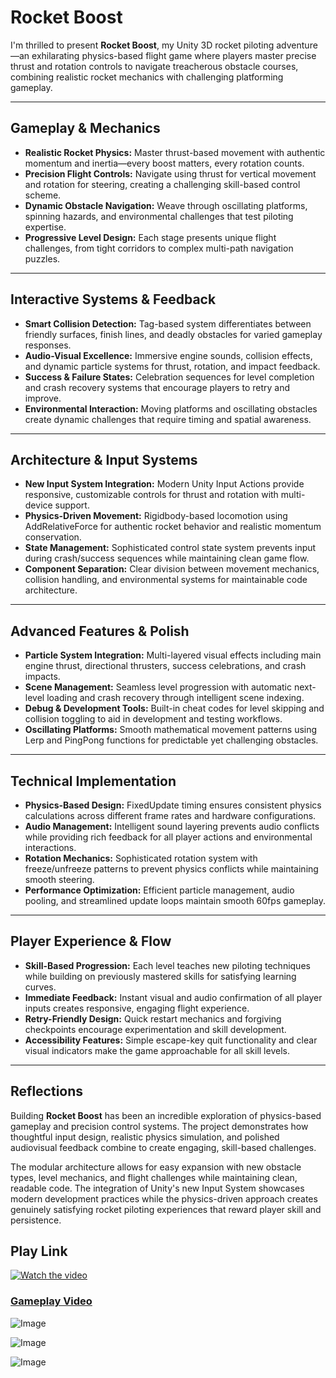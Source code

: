 # Rocket Boost

I'm thrilled to present **Rocket Boost**, my Unity 3D rocket piloting adventure—an exhilarating physics-based flight game where players master precise thrust and rotation controls to navigate treacherous obstacle courses, combining realistic rocket mechanics with challenging platforming gameplay.

---

## Gameplay & Mechanics

- **Realistic Rocket Physics:** Master thrust-based movement with authentic momentum and inertia—every boost matters, every rotation counts.
- **Precision Flight Controls:** Navigate using thrust for vertical movement and rotation for steering, creating a challenging skill-based control scheme.
- **Dynamic Obstacle Navigation:** Weave through oscillating platforms, spinning hazards, and environmental challenges that test piloting expertise.
- **Progressive Level Design:** Each stage presents unique flight challenges, from tight corridors to complex multi-path navigation puzzles.

---

## Interactive Systems & Feedback

- **Smart Collision Detection:** Tag-based system differentiates between friendly surfaces, finish lines, and deadly obstacles for varied gameplay responses.
- **Audio-Visual Excellence:** Immersive engine sounds, collision effects, and dynamic particle systems for thrust, rotation, and impact feedback.
- **Success & Failure States:** Celebration sequences for level completion and crash recovery systems that encourage players to retry and improve.
- **Environmental Interaction:** Moving platforms and oscillating obstacles create dynamic challenges that require timing and spatial awareness.

---

## Architecture & Input Systems

- **New Input System Integration:** Modern Unity Input Actions provide responsive, customizable controls for thrust and rotation with multi-device support.
- **Physics-Driven Movement:** Rigidbody-based locomotion using AddRelativeForce for authentic rocket behavior and realistic momentum conservation.
- **State Management:** Sophisticated control state system prevents input during crash/success sequences while maintaining clean game flow.
- **Component Separation:** Clear division between movement mechanics, collision handling, and environmental systems for maintainable code architecture.

---

## Advanced Features & Polish

- **Particle System Integration:** Multi-layered visual effects including main engine thrust, directional thrusters, success celebrations, and crash impacts.
- **Scene Management:** Seamless level progression with automatic next-level loading and crash recovery through intelligent scene indexing.
- **Debug & Development Tools:** Built-in cheat codes for level skipping and collision toggling to aid in development and testing workflows.
- **Oscillating Platforms:** Smooth mathematical movement patterns using Lerp and PingPong functions for predictable yet challenging obstacles.

---

## Technical Implementation

- **Physics-Based Design:** FixedUpdate timing ensures consistent physics calculations across different frame rates and hardware configurations.
- **Audio Management:** Intelligent sound layering prevents audio conflicts while providing rich feedback for all player actions and environmental interactions.
- **Rotation Mechanics:** Sophisticated rotation system with freeze/unfreeze patterns to prevent physics conflicts while maintaining smooth steering.
- **Performance Optimization:** Efficient particle management, audio pooling, and streamlined update loops maintain smooth 60fps gameplay.

---

## Player Experience & Flow

- **Skill-Based Progression:** Each level teaches new piloting techniques while building on previously mastered skills for satisfying learning curves.
- **Immediate Feedback:** Instant visual and audio confirmation of all player inputs creates responsive, engaging flight experience.
- **Retry-Friendly Design:** Quick restart mechanics and forgiving checkpoints encourage experimentation and skill development.
- **Accessibility Features:** Simple escape-key quit functionality and clear visual indicators make the game approachable for all skill levels.

---

## Reflections

Building **Rocket Boost** has been an incredible exploration of physics-based gameplay and precision control systems. The project demonstrates how thoughtful input design, realistic physics simulation, and polished audiovisual feedback combine to create engaging, skill-based challenges.

The modular architecture allows for easy expansion with new obstacle types, level mechanics, and flight challenges while maintaining clean, readable code. The integration of Unity's new Input System showcases modern development practices while the physics-driven approach creates genuinely satisfying rocket piloting experiences that reward player skill and persistence.

## Play Link

[![Watch the video](https://img.youtube.com/vi/AIq7QW8iHjo/maxresdefault.jpg)](https://youtu.be/AIq7QW8iHjo)
### [Gameplay Video](https://youtu.be/AIq7QW8iHjo)

![Image](https://github.com/user-attachments/assets/870eb7e1-96dd-4ef5-ae73-abc5ae8ae7ee)

![Image](https://github.com/user-attachments/assets/5f2a28e7-9cc5-4197-a0e2-5c8e05a2bb83)

![Image](https://github.com/user-attachments/assets/0802e131-f2f5-4741-8490-fbfe4b49325d)
